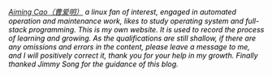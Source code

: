 <div class="my-introduce">
    <p style="font-style:italic;color:#000">
           <a href="/about">Aiming Cao（曹爱明）</a> a linux fan of interest, engaged in automated operation and maintenance work, likes to study operating system and full-stack programming. This is my own website. It is used to record the process of learning and growing. As the qualifications are still shallow, if there are any omissions and errors in the content, please leave a message to me, and I will positively correct it, thank you for your help in my growth. Finally thanked Jimmy Song for the guidance of this blog.
    </p>
</div>
